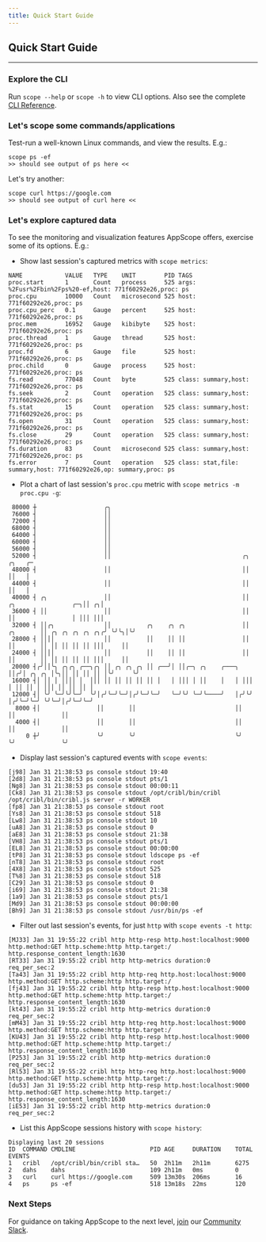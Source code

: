 ```yaml
---
title: Quick Start Guide
---
```


## Quick Start Guide
---

### Explore the CLI

Run `scope --help` or `scope -h` to view CLI options. Also see the complete [CLI Reference](/docs/cli-reference).

### Let's scope some commands/applications

Test-run a well-known Linux commands, and view the results. E.g.:

```
scope ps -ef
>> should see output of ps here <<
```

Let's try another:

```
scope curl https://google.com
>> should see output of curl here <<
```


### Let's explore captured data

To see the monitoring and visualization features AppScope offers, exercise some of its options. E.g.:

- Show last session's captured metrics with `scope metrics`: 

```
NAME         	VALUE	TYPE 	UNIT       	PID	TAGS
proc.start   	1    	Count	process    	525	args: %2Fusr%2Fbin%2Fps%20-ef,host: 771f60292e26,proc: ps
proc.cpu     	10000	Count	microsecond	525	host: 771f60292e26,proc: ps
proc.cpu_perc	0.1  	Gauge	percent    	525	host: 771f60292e26,proc: ps
proc.mem     	16952	Gauge	kibibyte   	525	host: 771f60292e26,proc: ps
proc.thread  	1    	Gauge	thread     	525	host: 771f60292e26,proc: ps
proc.fd      	6    	Gauge	file       	525	host: 771f60292e26,proc: ps
proc.child   	0    	Gauge	process    	525	host: 771f60292e26,proc: ps
fs.read      	77048	Count	byte       	525	class: summary,host: 771f60292e26,proc: ps
fs.seek      	2    	Count	operation  	525	class: summary,host: 771f60292e26,proc: ps
fs.stat      	15   	Count	operation  	525	class: summary,host: 771f60292e26,proc: ps
fs.open      	31   	Count	operation  	525	class: summary,host: 771f60292e26,proc: ps
fs.close     	29   	Count	operation  	525	class: summary,host: 771f60292e26,proc: ps
fs.duration  	83   	Count	microsecond	525	class: summary,host: 771f60292e26,proc: ps
fs.error     	7    	Count	operation  	525	class: stat,file: summary,host: 771f60292e26,op: summary,proc: ps
```


- Plot a chart of last session's `proc.cpu` metric with `scope metrics -m proc.cpu -g`:

```
 80000 ┼                   ╭╮
 76000 ┤                   ││
 72000 ┤                   ││
 68000 ┤                   ││
 64000 ┤                   ││
 60000 ┤                   ││
 56000 ┤                   ││
 52000 ┤                   ││                                     ╭╮                               ╭╮   ╭─
 48000 ┤                   ││                                     ││                               ││   │
 44000 ┤                   ││                                     ││                               ││   │
 40000 ┤ ╭╮                ││                                     ││          ╭╮                ╭─╮││ ╭╮│
 36000 ┤ ││                ││                                     ││          ││                │ │││ │││
 32000 ┤ ││╭╮              ││          ╭╮    ╭╮ ╭╮                ││ ╭╮       ││ ╭╮ ╭╮ ╭╮ ╭╮ ╭╮╭╯ ╰╯╰╮│╰╯
 28000 ┤ ││││              ││          ││    ││ ││                ││ ││       ││ ││ ││ ││ ││ │││     ││
 24000 ┤ ││││              ││          ││    ││ ││                ││ ││       ││ ││ ││ ││ ││ │││     ││
 20000 ┤╭╯││╰╮ ╭╮╭╮ ╭──╮╭╮ ││ ╭╮ ╭╮ ╭╮ ││ ╭──╯│ ││╭─╮ ╭╮    ╭───╮ ││╭╯│ ╭╮ ╭╮ │╰╮││ ││ ││ ││ │╰╯     ╰╯
 16000 ┤│ ││ │ ││││ │  │││ ││ ││ ││ ││ ││ │   │ │││ │ ││    │   │ │││ │ ││ ││ │ │││ ││ ││ ││ │
 12000 ┤│ ╰╯ ╰─╯╰╯╰─╯  ╰╯│╭╯╰─╯╰─╯│╭╯╰─╯╰─╯   ╰─╯╰╯ ╰─╯╰────╯   │╭╯╰╯ │╭╯╰─╯╰─╯ ╰╯╰─╯│╭╯╰─╯╰─╯
  8000 ┤│                ││       ││                            ││    ││             ││
  4000 ┤│                ││       ││                            ││    ││             ││
     0 ┼╯                ╰╯       ╰╯                            ╰╯    ╰╯             ╰╯
```



- Display last session's captured events with `scope events`: 

```
[j98] Jan 31 21:38:53 ps console stdout 19:40
[2d8] Jan 31 21:38:53 ps console stdout pts/1
[Ng8] Jan 31 21:38:53 ps console stdout 00:00:11
[Ck8] Jan 31 21:38:53 ps console stdout /opt/cribl/bin/cribl /opt/cribl/bin/cribl.js server -r WORKER
[fp8] Jan 31 21:38:53 ps console stdout root
[Ys8] Jan 31 21:38:53 ps console stdout 518
[Lw8] Jan 31 21:38:53 ps console stdout 10
[uA8] Jan 31 21:38:53 ps console stdout 0
[aE8] Jan 31 21:38:53 ps console stdout 21:38
[VH8] Jan 31 21:38:53 ps console stdout pts/1
[EL8] Jan 31 21:38:53 ps console stdout 00:00:00
[tP8] Jan 31 21:38:53 ps console stdout ldscope ps -ef
[nT8] Jan 31 21:38:53 ps console stdout root
[4X8] Jan 31 21:38:53 ps console stdout 525
[T%8] Jan 31 21:38:53 ps console stdout 518
[C29] Jan 31 21:38:53 ps console stdout 0
[i69] Jan 31 21:38:53 ps console stdout 21:38
[1a9] Jan 31 21:38:53 ps console stdout pts/1
[Md9] Jan 31 21:38:53 ps console stdout 00:00:00
[Bh9] Jan 31 21:38:53 ps console stdout /usr/bin/ps -ef
```

- Filter out last session's events, for just `http` with `scope events -t http`: 

```
[MJ33] Jan 31 19:55:22 cribl http http-resp http.host:localhost:9000 http.method:GET http.scheme:http http.target:/ http.response_content_length:1630
[RT33] Jan 31 19:55:22 cribl http http-metrics duration:0 req_per_sec:2
[Ta43] Jan 31 19:55:22 cribl http http-req http.host:localhost:9000 http.method:GET http.scheme:http http.target:/
[fj43] Jan 31 19:55:22 cribl http http-resp http.host:localhost:9000 http.method:GET http.scheme:http http.target:/ http.response_content_length:1630
[kt43] Jan 31 19:55:22 cribl http http-metrics duration:0 req_per_sec:2
[mM43] Jan 31 19:55:22 cribl http http-req http.host:localhost:9000 http.method:GET http.scheme:http http.target:/
[KU43] Jan 31 19:55:22 cribl http http-resp http.host:localhost:9000 http.method:GET http.scheme:http http.target:/ http.response_content_length:1630
[P253] Jan 31 19:55:22 cribl http http-metrics duration:0 req_per_sec:2
[Rl53] Jan 31 19:55:22 cribl http http-req http.host:localhost:9000 http.method:GET http.scheme:http http.target:/
[du53] Jan 31 19:55:22 cribl http http-resp http.host:localhost:9000 http.method:GET http.scheme:http http.target:/ http.response_content_length:1630
[iE53] Jan 31 19:55:22 cribl http http-metrics duration:0 req_per_sec:2
```


- List this AppScope sessions history with `scope history`: 

```
Displaying last 20 sessions
ID	COMMAND	CMDLINE                  	PID	AGE   	DURATION	TOTAL EVENTS
1 	cribl  	/opt/cribl/bin/cribl sta…	50 	2h11m 	2h11m   	6275
2 	dahs   	dahs                     	109	2h11m 	0ms     	0
3 	curl   	curl https://google.com  	509	13m30s	206ms   	16
4 	ps     	ps -ef                   	518	13m18s	22ms    	120
```


### Next Steps

For guidance on taking AppScope to the next level, [join](https://cribl.io/community/) our [Community Slack](https://app.slack.com/client/TD0HGJPT5/CPYBPK65V/thread/C01BM8PU30V-1611001888.001100).
